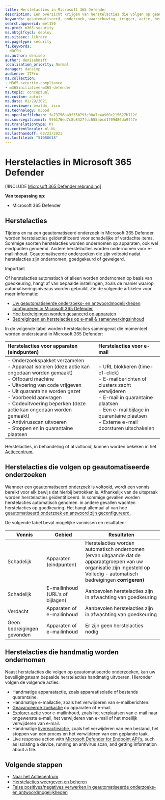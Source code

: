 ```yaml
---
title: Herstelacties in Microsoft 365 Defender
description: Een overzicht krijgen van herstelacties die volgen op geautomatiseerde onderzoeken in Microsoft 365 Defender
keywords: geautomatiseerd, onderzoek, waarschuwing, trigger, actie, herstel
search.appverid: met150
ms.prod: m365-security
ms.mktglfcycl: deploy
ms.sitesec: library
ms.pagetype: security
f1.keywords:
- NOCSH
ms.author: deniseb
author: denisebmsft
localization_priority: Normal
manager: dansimp
audience: ITPro
ms.collection:
- M365-security-compliance
- m365initiative-m365-defender
ms.topic: conceptual
ms.custom: autoir
ms.date: 01/29/2021
ms.reviewer: evaldm, isco
ms.technology: m365d
ms.openlocfilehash: fa73756aa9f350793c00a7e4a960c215627b712f
ms.sourcegitcommit: 956176ed7c8b8427fdc655abcd1709d86da9447e
ms.translationtype: MT
ms.contentlocale: nl-NL
ms.lasthandoff: 03/23/2021
ms.locfileid: "51058618"
---
```

# <a name="remediation-actions-in-microsoft-365-defender"></a>Herstelacties in Microsoft 365 Defender

[!INCLUDE [Microsoft 365 Defender rebranding](../includes/microsoft-defender.md)]


**Van toepassing op:**
- Microsoft 365 Defender

## <a name="remediation-actions"></a>Herstelacties

Tijdens en na een geautomatiseerd onderzoek in Microsoft 365 Defender worden herstelacties geïdentificeerd voor schadelijke of verdachte items. Sommige soorten herstelacties worden ondernomen op apparaten, ook wel eindpunten genoemd. Andere herstelacties worden ondernomen voor e-mailinhoud. Geautomatiseerde onderzoeken die zijn voltooid nadat herstelacties zijn ondernomen, goedgekeurd of geweigerd.

> [!IMPORTANT]
> Of herstelacties automatisch of alleen worden ondernomen op basis van goedkeuring, hangt af van bepaalde instellingen, zoals de manier waarop automatiseringsniveaus worden gebruikt. Zie de volgende artikelen voor meer informatie:
> - [Uw geautomatiseerde onderzoeks- en antwoordmogelijkheden configureren in Microsoft 365 Defender](m365d-configure-auto-investigation-response.md)
> - [Hoe bedreigingen worden gesaneerd op apparaten](../defender-endpoint/automated-investigations.md)
> - [Bedreigingen en herstelacties op e-mail & samenwerkingsinhoud](../defender-365-security/air-remediation-actions.md#threats-and-remediation-actions)

In de volgende tabel worden herstelacties samengevat die momenteel worden ondersteund in Microsoft 365 Defender: 

|Herstelacties voor apparaten (eindpunten)  |Herstelacties voor e-mail  |
|:---------|:---------|
|- Onderzoekspakket verzamelen <br/>- Apparaat isoleren (deze actie kan ongedaan worden gemaakt)<br/>- Offboard machine <br/>- Uitvoering van code vrijgeven <br/>- Uit quarantaine worden gezet <br/>- Voorbeeld aanvragen <br/>- Codeuitvoering beperken (deze actie kan ongedaan worden gemaakt) <br/>- Antivirusscan uitvoeren <br/>- Stoppen en in quarantaine plaatsen      |- URL blokkeren (time-of-click)<br/>- E-mailberichten of clusters zacht verwijderen<br/>- E-mail in quarantaine plaatsen<br/>- Een e-mailbijlage in quarantaine plaatsen<br/>- Externe e-mail doorsturen uitschakelen          |

Herstelacties, in behandeling of al voltooid, kunnen worden bekeken in het [Actiecentrum.](m365d-action-center.md)

## <a name="remediation-actions-that-follow-automated-investigations"></a>Herstelacties die volgen op geautomatiseerde onderzoeken

Wanneer een geautomatiseerd onderzoek is voltooid, wordt een vonnis bereikt voor elk bewijs dat hierbij betrokken is. Afhankelijk van de uitspraak worden herstelacties geïdentificeerd. In sommige gevallen worden herstelacties automatisch genomen. in andere gevallen wachten herstelacties op goedkeuring. Het hangt allemaal af van hoe [geautomatiseerd onderzoek en antwoord zijn geconfigureerd.](m365d-configure-auto-investigation-response.md)

De volgende tabel bevat mogelijke vonnissen en resultaten:

| Vonnis    | Gebied    | Resultaten|
|------|------|------|
| Schadelijk    | Apparaten (eindpunten)    | Herstelacties worden automatisch ondernomen (ervan uitgaande [](m365d-configure-auto-investigation-response.md#review-or-change-the-automation-level-for-device-groups) dat de apparaatgroepen van uw organisatie zijn ingesteld op Volledig - automatisch bedreigingen **corrigeren)**|
| Schadelijk    | E-mailinhoud (URL's of bijlagen) | Aanbevolen herstelacties zijn in afwachting van goedkeuring|
| Verdacht    | Apparaten of e-mailinhoud | Aanbevolen herstelacties zijn in afwachting van goedkeuring|
| Geen bedreigingen gevonden    | Apparaten of e-mailinhoud    | Er zijn geen herstelacties nodig|


## <a name="remediation-actions-that-are-taken-manually"></a>Herstelacties die handmatig worden ondernomen

Naast herstelacties die volgen op geautomatiseerde onderzoeken, kan uw beveiligingsteam bepaalde herstelacties handmatig uitvoeren. Hieronder volgen de volgende acties:

- Handmatige apparaatactie, zoals apparaatisolatie of bestands quarantaine.
- Handmatige e-mailactie, zoals het verwijderen van e-mailberichten. 
- [Geavanceerde zoekactie](../defender-endpoint/advanced-hunting-overview.md) op apparaten of e-mail.
- [Explorer-actie](../defender-365-security/threat-explorer.md) voor e-mailinhoud, zoals het verplaatsen van e-mail naar ongewenste e-mail, het verwijderen van e-mail of het moeilijk verwijderen van e-mail.
- Handmatige [livereactieactie,](https://docs.microsoft.com/windows/security/threat-protection/microsoft-defender-atp/live-response) zoals het verwijderen van een bestand, het stoppen van een proces en het verwijderen van een geplande taak.
- Live response action with [Microsoft Defender for Endpoint API's](../defender-endpoint/management-apis.md#microsoft-defender-for-endpoint-apis), such as isolating a device, running an antivirus scan, and getting information about a file. 

## <a name="next-steps"></a>Volgende stappen

- [Naar het Actiecentrum](m365d-action-center.md)
- [Herstelacties weergeven en beheren]( m365d-autoir-actions.md)
- [False positives/negatives verwerken in geautomatiseerde onderzoeks- en antwoordmogelijkheden](m365d-autoir-report-false-positives-negatives.md)
